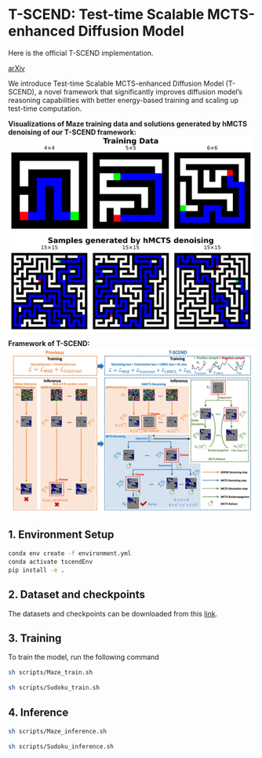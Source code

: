 # T-SCEND: Test-time Scalable MCTS-enhanced Diffusion Model
Here is the official T-SCEND implementation. 

[arXiv]()

We introduce Test-time Scalable MCTS-enhanced Diffusion Model (T-SCEND), a novel framework that significantly improves diffusion model’s reasoning capabilities with better energy-based training and scaling up test-time computation.

**Visualizations of Maze training data and solutions generated by hMCTS denoising of our T-SCEND framework:**
<a href="https://github.com/AI4Science-WestlakeU/t_scend/tree/main/assets/maze_plot_train_hmcts_00.jpg">
  <img src="https://raw.githubusercontent.com/AI4Science-WestlakeU/t_scend/main/assets/maze_plot_train_hmcts_00.jpg" align="center" width="500">
</a>

**Framework of T-SCEND:**
<a href="https://github.com/AI4Science-WestlakeU/t_scend/tree/main/assets/figure1.jpg">
  <img src="https://raw.githubusercontent.com/AI4Science-WestlakeU/t_scend/main/assets/figure1.jpg" align="center" width="800">
</a>
## 1. Environment Setup

```bash
conda env create -f environment.yml
conda activate tscendEnv
pip install -e .
```

## 2. Dataset and checkpoints
The datasets and checkpoints can be downloaded from this [link](https://drive.google.com/drive/folders/1ZfPdkQ4DpEukOxRn6S47ADV3TXTnr6xk?usp=drive_link).

## 3. Training
To train the model, run the following command
```bash
sh scripts/Maze_train.sh
```
```bash
sh scripts/Sudoku_train.sh
```
## 4. Inference

```bash
sh scripts/Maze_inference.sh
```
```bash
sh scripts/Sudoku_inference.sh
```
